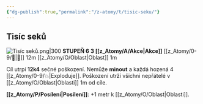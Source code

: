 ```yaml
---
{"dg-publish":true,"permalink":"/z-atomy/t/tisic-seku/"}
---
```


## Tisíc seků
![Tisíc seků.png|300](/img/user/z_img/Tis%C3%ADc%20sek%C5%AF.png)
**STUPEŇ 6**
**3 [[z_Atomy/A/Akce\|Akce]]**
[[z_Atomy/0-9/🏹\|🏹]] 12m
[[z_Atomy/O/Oblast\|Oblast]] 1m

Cíl utrpí **12k4** sečné poškození. Nemůže **minout** a každá hozená 4 [[z_Atomy/0-9/💥\|Exploduje]].
Poškození utrží všichni nepřátelé v [[z_Atomy/O/Oblast\|Oblasti]] 1m od cíle.

**[[z_Atomy/P/Posílení\|Posílení]]**: +1 metr k [[z_Atomy/O/Oblast\|Oblasti]].